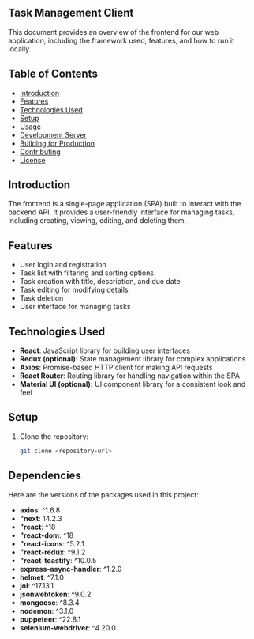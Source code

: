 ## Task Management Client

This document provides an overview of the frontend for our web application, including the framework used, features, and how to run it locally.

## Table of Contents

- [Introduction](#introduction)
- [Features](#features)
- [Technologies Used](#technologies-used)
- [Setup](#setup)
- [Usage](#usage)
- [Development Server](#development-server)
- [Building for Production](#building-for-production)
- [Contributing](#contributing)
- [License](#license)

## Introduction

The frontend is a single-page application (SPA) built to interact with the backend API. It provides a user-friendly interface for managing tasks, including creating, viewing, editing, and deleting them.

## Features

- User login and registration
- Task list with filtering and sorting options
- Task creation with title, description, and due date
- Task editing for modifying details
- Task deletion
- User interface for managing tasks

## Technologies Used

- **React**: JavaScript library for building user interfaces
- **Redux (optional):** State management library for complex applications
- **Axios**: Promise-based HTTP client for making API requests
- **React Router**: Routing library for handling navigation within the SPA
- **Material UI (optional):** UI component library for a consistent look and feel

## Setup

1. Clone the repository:
   ```bash
   git clone <repository-url>
   ```

## Dependencies

Here are the versions of the packages used in this project:

- **axios**: ^1.6.8
-  **"next**: 14.2.3
-  **"react**: ^18
-  **"react-dom**: ^18
-  **"react-icons**: ^5.2.1
-  **"react-redux**: ^9.1.2
-  **"react-toastify**: ^10.0.5
- **express-async-handler**: ^1.2.0
- **helmet**: ^7.1.0
- **joi**: ^17.13.1
- **jsonwebtoken**: ^9.0.2
- **mongoose**: ^8.3.4
- **nodemon**: ^3.1.0
- **puppeteer**: ^22.8.1
- **selenium-webdriver**: ^4.20.0
